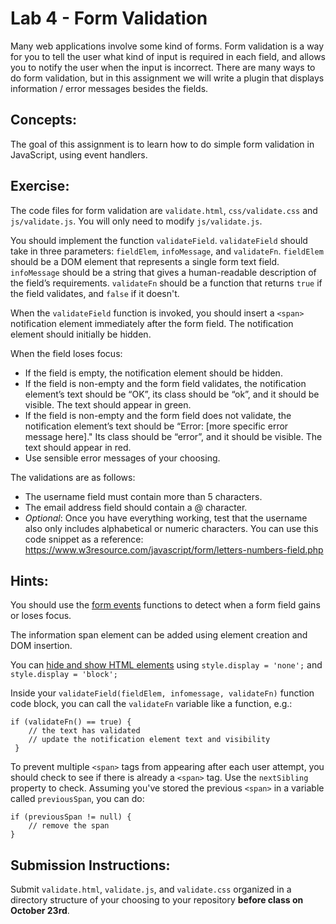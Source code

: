 # Lab 4 - Form Validation
Many web applications involve some kind of forms. Form validation is a way for you to tell the user what kind of input is required in each field, and allows you to notify the user when the input is incorrect. There are many ways to do form validation, but in this assignment we will write a plugin that displays information / error messages besides the fields. 

## Concepts:
The goal of this assignment is to learn how to do simple form validation in JavaScript, using event handlers.

## Exercise:
The code files for form validation are `validate.html`, `css/validate.css` and `js/validate.js`. You will only need to modify `js/validate.js`.

You should implement the function `validateField`. `validateField` should take in three parameters: `fieldElem`, `infoMessage`, and `validateFn`. `fieldElem` should be a DOM element that represents a single form text field. `infoMessage` should be a string that gives a human-readable description of the field’s requirements. `validateFn` should be a function that returns `true` if the field validates, and `false` if it doesn't.

When the `validateField` function is invoked, you should insert a `<span>` notification element immediately after the form field. The notification element should initially be hidden. 

When the field loses focus:

* If the field is empty, the notification element should be hidden.
* If the field is non-empty and the form field validates, the notification element’s text should be “OK”, its class should be “ok”, and it should be visible. The text should appear in green.
* If the field is non-empty and the form field does not validate, the notification element’s text should be “Error: [more specific error message here]." Its class should be “error”, and it should be visible. The text should appear in red.
* Use sensible error messages of your choosing. 

The validations are as follows:

* The username field must contain more than 5 characters. 
* The email address field should contain a @ character.
* _Optional_: Once you have everything working, test that the username also only includes alphabetical or numeric characters. You can use this code snippet as a reference: https://www.w3resource.com/javascript/form/letters-numbers-field.php

## Hints:
You should use the [form events](http://api.jquery.com/category/events/form-events/) functions to detect when a form field gains or loses focus. 

The information span element can be added using element creation and DOM insertion.

You can [hide and show HTML elements](https://www.w3schools.com/howto/howto_js_toggle_hide_show.asp) using `style.display = 'none';` and `style.display = 'block';`

Inside your `validateField(fieldElem, infomessage, validateFn)` function code block, you can call the `validateFn` variable like a function, e.g.:

```
if (validateFn() == true) {
    // the text has validated
    // update the notification element text and visibility
 }
 ```
 
 To prevent multiple `<span>` tags from appearing after each user attempt, you should check to see if there is already a `<span>` tag. Use the `nextSibling` property to check. Assuming you've stored the previous `<span>` in a variable called `previousSpan`, you can do:

```
if (previousSpan != null) {
    // remove the span
}
```

 ## Submission Instructions:
Submit `validate.html`, `validate.js`, and `validate.css` organized in a directory structure of your choosing to your repository **before class on October 23rd**.
